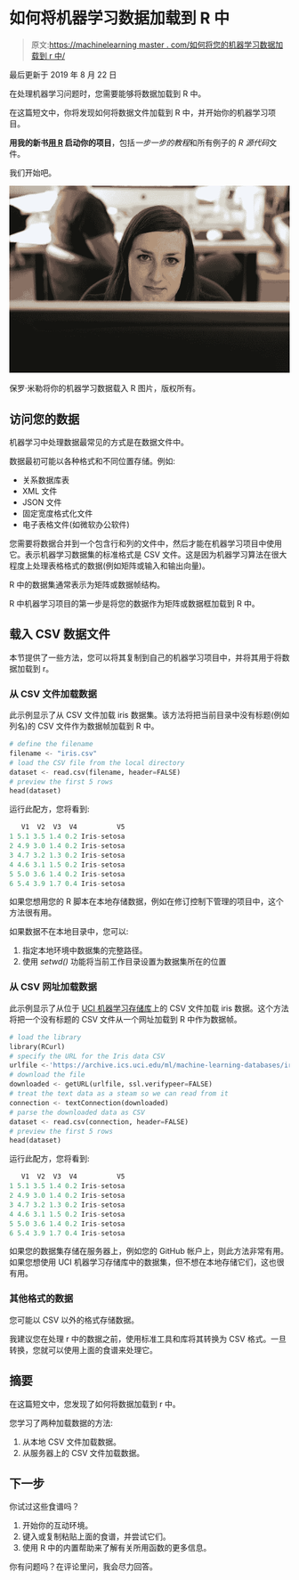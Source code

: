 # 如何将机器学习数据加载到 R 中

> 原文:[https://machinelearning master . com/如何将您的机器学习数据加载到 r 中/](https://machinelearningmastery.com/how-to-load-your-machine-learning-data-into-r/)

最后更新于 2019 年 8 月 22 日

在处理机器学习问题时，您需要能够将数据加载到 R 中。

在这篇短文中，你将发现如何将数据文件加载到 R 中，并开始你的机器学习项目。

**用我的新书[用 R](https://machinelearningmastery.com/machine-learning-with-r/) 启动你的项目**，包括*一步一步的教程*和所有例子的 *R 源代码*文件。

我们开始吧。

![Load Your Machine Learning Data Into R](img/d79346525e7d9cbda5fd92447f46ea61.png)

保罗·米勒将你的机器学习数据载入 R
图片，版权所有。

## 访问您的数据

机器学习中处理数据最常见的方式是在数据文件中。

数据最初可能以各种格式和不同位置存储。例如:

*   关系数据库表
*   XML 文件
*   JSON 文件
*   固定宽度格式化文件
*   电子表格文件(如微软办公软件)

您需要将数据合并到一个包含行和列的文件中，然后才能在机器学习项目中使用它。表示机器学习数据集的标准格式是 CSV 文件。这是因为机器学习算法在很大程度上处理表格格式的数据(例如矩阵或输入和输出向量)。

R 中的数据集通常表示为矩阵或数据帧结构。

R 中机器学习项目的第一步是将您的数据作为矩阵或数据框加载到 R 中。

## 载入 CSV 数据文件

本节提供了一些方法，您可以将其复制到自己的机器学习项目中，并将其用于将数据加载到 r。

### 从 CSV 文件加载数据

此示例显示了从 CSV 文件加载 iris 数据集。该方法将把当前目录中没有标题(例如列名)的 CSV 文件作为数据帧加载到 R 中。

```py
# define the filename
filename <- "iris.csv"
# load the CSV file from the local directory
dataset <- read.csv(filename, header=FALSE)
# preview the first 5 rows
head(dataset)
```

运行此配方，您将看到:

```py
   V1  V2  V3  V4          V5
1 5.1 3.5 1.4 0.2 Iris-setosa
2 4.9 3.0 1.4 0.2 Iris-setosa
3 4.7 3.2 1.3 0.2 Iris-setosa
4 4.6 3.1 1.5 0.2 Iris-setosa
5 5.0 3.6 1.4 0.2 Iris-setosa
6 5.4 3.9 1.7 0.4 Iris-setosa
```

如果您想用您的 R 脚本在本地存储数据，例如在修订控制下管理的项目中，这个方法很有用。

如果数据不在本地目录中，您可以:

1.  指定本地环境中数据集的完整路径。
2.  使用 *setwd()* 功能将当前工作目录设置为数据集所在的位置

### 从 CSV 网址加载数据

此示例显示了从位于 [UCI 机器学习存储库](https://machinelearningmastery.com/practice-machine-learning-with-small-in-memory-datasets-from-the-uci-machine-learning-repository/)上的 CSV 文件加载 iris 数据。这个方法将把一个没有标题的 CSV 文件从一个网址加载到 R 中作为数据帧。

```py
# load the library
library(RCurl)
# specify the URL for the Iris data CSV
urlfile <-'https://archive.ics.uci.edu/ml/machine-learning-databases/iris/iris.data'
# download the file
downloaded <- getURL(urlfile, ssl.verifypeer=FALSE)
# treat the text data as a steam so we can read from it
connection <- textConnection(downloaded)
# parse the downloaded data as CSV
dataset <- read.csv(connection, header=FALSE)
# preview the first 5 rows
head(dataset)
```

运行此配方，您将看到:

```py
   V1  V2  V3  V4          V5
1 5.1 3.5 1.4 0.2 Iris-setosa
2 4.9 3.0 1.4 0.2 Iris-setosa
3 4.7 3.2 1.3 0.2 Iris-setosa
4 4.6 3.1 1.5 0.2 Iris-setosa
5 5.0 3.6 1.4 0.2 Iris-setosa
6 5.4 3.9 1.7 0.4 Iris-setosa
```

如果您的数据集存储在服务器上，例如您的 GitHub 帐户上，则此方法非常有用。如果您想使用 UCI 机器学习存储库中的数据集，但不想在本地存储它们，这也很有用。

### 其他格式的数据

您可能以 CSV 以外的格式存储数据。

我建议您在处理 r 中的数据之前，使用标准工具和库将其转换为 CSV 格式。一旦转换，您就可以使用上面的食谱来处理它。

## 摘要

在这篇短文中，您发现了如何将数据加载到 r 中。

您学习了两种加载数据的方法:

1.  从本地 CSV 文件加载数据。
2.  从服务器上的 CSV 文件加载数据。

## 下一步

你试过这些食谱吗？

1.  开始你的互动环境。
2.  键入或复制粘贴上面的食谱，并尝试它们。
3.  使用 R 中的内置帮助来了解有关所用函数的更多信息。

你有问题吗？在评论里问，我会尽力回答。